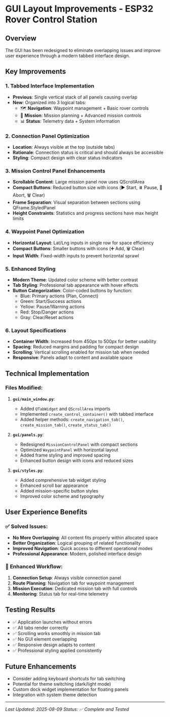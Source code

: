 # GUI Layout Improvements - ESP32 Rover Control Station

## Overview
The GUI has been redesigned to eliminate overlapping issues and improve user experience through a modern tabbed interface design.

## Key Improvements

### 1. **Tabbed Interface Implementation**
- **Previous**: Single vertical stack of all panels causing overlap
- **New**: Organized into 3 logical tabs:
  - 🗺️ **Navigation**: Waypoint management + Basic rover controls
  - 🚀 **Mission**: Mission planning + Advanced mission controls  
  - 📊 **Status**: Telemetry data + System information

### 2. **Connection Panel Optimization**
- **Location**: Always visible at the top (outside tabs)
- **Rationale**: Connection status is critical and should always be accessible
- **Styling**: Compact design with clear status indicators

### 3. **Mission Control Panel Enhancements**
- **Scrollable Content**: Large mission panel now uses QScrollArea
- **Compact Buttons**: Reduced button size with icons (▶️ Start, ⏸️ Pause, 🛑 Abort, 🗑️ Clear)
- **Frame Separation**: Visual separation between sections using QFrame.StyledPanel
- **Height Constraints**: Statistics and progress sections have max height limits

### 4. **Waypoint Panel Optimization**
- **Horizontal Layout**: Lat/Lng inputs in single row for space efficiency
- **Compact Buttons**: Smaller buttons with icons (➕ Add, 🗑️ Clear)
- **Input Width**: Fixed-width inputs to prevent horizontal sprawl

### 5. **Enhanced Styling**
- **Modern Theme**: Updated color scheme with better contrast
- **Tab Styling**: Professional tab appearance with hover effects
- **Button Categorization**: Color-coded buttons by function:
  - Blue: Primary actions (Plan, Connect)
  - Green: Start/Success actions
  - Yellow: Pause/Warning actions  
  - Red: Stop/Danger actions
  - Gray: Clear/Reset actions

### 6. **Layout Specifications**
- **Container Width**: Increased from 450px to 500px for better usability
- **Spacing**: Reduced margins and padding for compact design
- **Scrolling**: Vertical scrolling enabled for mission tab when needed
- **Responsive**: Panels adapt to content and available space

## Technical Implementation

### Files Modified:
1. **`gui/main_window.py`**:
   - Added `QTabWidget` and `QScrollArea` imports
   - Implemented `create_control_container()` with tabbed interface
   - Added helper methods: `create_navigation_tab()`, `create_mission_tab()`, `create_status_tab()`

2. **`gui/panels.py`**:
   - Redesigned `MissionControlPanel` with compact sections
   - Optimized `WaypointPanel` with horizontal layout
   - Added frame styling and improved spacing
   - Enhanced button design with icons and reduced sizes

3. **`gui/styles.py`**:
   - Added comprehensive tab widget styling
   - Enhanced scroll bar appearance
   - Added mission-specific button styles
   - Improved color scheme and typography

## User Experience Benefits

### ✅ **Solved Issues**:
- **No More Overlapping**: All content fits properly within allocated space
- **Better Organization**: Logical grouping of related functionality
- **Improved Navigation**: Quick access to different operational modes
- **Professional Appearance**: Modern, polished interface design

### 🚀 **Enhanced Workflow**:
1. **Connection Setup**: Always visible connection panel
2. **Route Planning**: Navigation tab for waypoint management
3. **Mission Execution**: Dedicated mission tab with full controls
4. **Monitoring**: Status tab for real-time telemetry

## Testing Results
- ✅ Application launches without errors
- ✅ All tabs render correctly
- ✅ Scrolling works smoothly in mission tab
- ✅ No GUI element overlapping
- ✅ Responsive design adapts to content
- ✅ Professional styling applied consistently

## Future Enhancements
- Consider adding keyboard shortcuts for tab switching
- Potential for theme switching (dark/light mode)
- Custom dock widget implementation for floating panels
- Integration with system theme detection

---
*Last Updated: 2025-08-09*
*Status: ✅ Complete and Tested*
